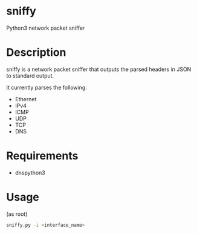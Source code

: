 sniffy
======

Python3 network packet sniffer

Description
===========

sniffy is a network packet sniffer that outputs the parsed headers in JSON to standard output.

It currently parses the following:

  - Ethernet
  - IPv4
  - ICMP
  - UDP
  - TCP
  - DNS

Requirements
============

  - dnspython3

Usage
=====

(as root)
```bash
sniffy.py -i <interface_name>
```
